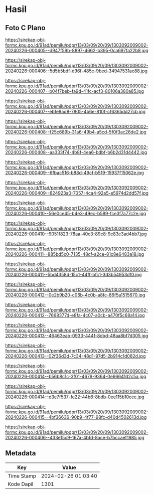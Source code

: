 # Hasil

## Foto C Plano

https://sirekap-obj-formc.kpu.go.id/91ad/pemilu/pdpr/13/03/09/20/09/1303092009002-20240226-000405--d947f59b-8897-4662-b395-0ca697fa22b8.jpg

https://sirekap-obj-formc.kpu.go.id/91ad/pemilu/pdpr/13/03/09/20/09/1303092009002-20240226-000406--5d5b5bdf-d96f-485c-9bed-34947531ac88.jpg

https://sirekap-obj-formc.kpu.go.id/91ad/pemilu/pdpr/13/03/09/20/09/1303092009002-20240226-000407--b04f7beb-fa9d-41fc-acf3-80106a380a85.jpg

https://sirekap-obj-formc.kpu.go.id/91ad/pemilu/pdpr/13/03/09/20/09/1303092009002-20240226-000407--ebfe8ad8-7805-4b6e-810f-cf6365dd27cb.jpg

https://sirekap-obj-formc.kpu.go.id/91ad/pemilu/pdpr/13/03/09/20/09/1303092009002-20240226-000408--f25c689b-31a6-49b4-a5cd-5f0f3ac26de2.jpg

https://sirekap-obj-formc.kpu.go.id/91ad/pemilu/pdpr/13/03/09/20/09/1303092009002-20240226-000408--aa333f74-4b8f-4ea6-bdbf-b6b2d31d4442.jpg

https://sirekap-obj-formc.kpu.go.id/91ad/pemilu/pdpr/13/03/09/20/09/1303092009002-20240226-000409--6fbac516-b88d-49cf-b519-15937f15062e.jpg

https://sirekap-obj-formc.kpu.go.id/91ad/pemilu/pdpr/13/03/09/20/09/1303092009002-20240226-000409--824923a0-7057-4ca4-92a5-e5974d2dd57f.jpg

https://sirekap-obj-formc.kpu.go.id/91ad/pemilu/pdpr/13/03/09/20/09/1303092009002-20240226-000410--56e0ce45-b4e3-49ec-b589-fce3f7a77c2e.jpg

https://sirekap-obj-formc.kpu.go.id/91ad/pemilu/pdpr/13/03/09/20/09/1303092009002-20240226-000410--9051f823-78aa-40c3-89c8-9c83c3ad4bb7.jpg

https://sirekap-obj-formc.kpu.go.id/91ad/pemilu/pdpr/13/03/09/20/09/1303092009002-20240226-000411--885bd5c0-7135-48cf-a2ce-81c8e6483a18.jpg

https://sirekap-obj-formc.kpu.go.id/91ad/pemilu/pdpr/13/03/09/20/09/1303092009002-20240226-000411--5bd4358d-15c1-44ff-bfc1-3d3b54953df0.jpg

https://sirekap-obj-formc.kpu.go.id/91ad/pemilu/pdpr/13/03/09/20/09/1303092009002-20240226-000412--0e2b9b20-c06b-4c0b-a8fc-86f5a1515670.jpg

https://sirekap-obj-formc.kpu.go.id/91ad/pemilu/pdpr/13/03/09/20/09/1303092009002-20240226-000412--7668377d-e8fa-4c07-a0cb-a470f5c68a14.jpg

https://sirekap-obj-formc.kpu.go.id/91ad/pemilu/pdpr/13/03/09/20/09/1303092009002-20240226-000413--46463eab-0933-444f-8dbd-48aa8bf7d305.jpg

https://sirekap-obj-formc.kpu.go.id/91ad/pemilu/pdpr/13/03/09/20/09/1303092009002-20240226-000413--02f36d3d-7c34-48d1-97d5-2b914c1d082d.jpg

https://sirekap-obj-formc.kpu.go.id/91ad/pemilu/pdpr/13/03/09/20/09/1303092009002-20240226-000414--b56b8c1c-3f01-4679-9364-0e66641d2c5a.jpg

https://sirekap-obj-formc.kpu.go.id/91ad/pemilu/pdpr/13/03/09/20/09/1303092009002-20240226-000414--d3e7f537-fe22-44b6-8bdb-0ee115b10ccc.jpg

https://sirekap-obj-formc.kpu.go.id/91ad/pemilu/pdpr/13/03/09/20/09/1303092009002-20240226-000415--4bf36636-90b9-4f77-98fc-d40d4502613d.jpg

https://sirekap-obj-formc.kpu.go.id/91ad/pemilu/pdpr/13/03/09/20/09/1303092009002-20240226-000406--433e15c9-167a-4bfd-8ace-b7bccaef1985.jpg


## Metadata

| Key        | Value               |
| ---------- | ------------------- |
| Time Stamp | 2024-02-26 01:03:40 |
| Kode Dapil | 1301                |



